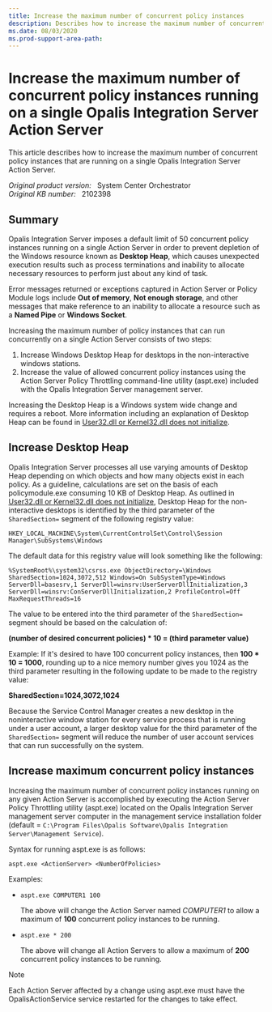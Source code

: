 ```yaml
---
title: Increase the maximum number of concurrent policy instances
description: Describes how to increase the maximum number of concurrent policy instances that are running on a single Opalis Integration Server Action Server.
ms.date: 08/03/2020
ms.prod-support-area-path: 
---
```

# Increase the maximum number of concurrent policy instances running on a single Opalis Integration Server Action Server

This article describes how to increase the maximum number of concurrent policy instances that are running on a single Opalis Integration Server Action Server.

_Original product version:_ &nbsp; System Center Orchestrator  
_Original KB number:_ &nbsp; 2102398

## Summary

Opalis Integration Server imposes a default limit of 50 concurrent policy instances running on a single Action Server in order to prevent depletion of the Windows resource known as **Desktop Heap**, which causes unexpected execution results such as process terminations and inability to allocate necessary resources to perform just about any kind of task.

Error messages returned or exceptions captured in Action Server or Policy Module logs include **Out of memory**, **Not enough storage**, and other messages that make reference to an inability to allocate a resource such as a **Named Pipe** or **Windows Socket**.

Increasing the maximum number of policy instances that can run concurrently on a single Action Server consists of two steps:

1. Increase Windows Desktop Heap for desktops in the non-interactive windows stations.
2. Increase the value of allowed concurrent policy instances using the Action Server Policy Throttling command-line utility (aspt.exe) included with the Opalis Integration Server management server.

Increasing the Desktop Heap is a Windows system wide change and requires a reboot. More information including an explanation of Desktop Heap can be found in [User32.dll or Kernel32.dll does not initialize](https://support.microsoft.com/help/184802/).

## Increase Desktop Heap

Opalis Integration Server processes all use varying amounts of Desktop Heap depending on which objects and how many objects exist in each policy. As a guideline, calculations are set on the basis of each policymodule.exe consuming 10 KB of Desktop Heap. As outlined in [User32.dll or Kernel32.dll does not initialize](https://support.microsoft.com/help/184802/), Desktop Heap for the non-interactive desktops is identified by the third parameter of the `SharedSection=` segment of the following registry value:

`HKEY_LOCAL_MACHINE\System\CurrentControlSet\Control\Session Manager\SubSystems\Windows`

The default data for this registry value will look something like the following:

`%SystemRoot%\system32\csrss.exe ObjectDirectory=\Windows SharedSection=1024,3072,512 Windows=On SubSystemType=Windows ServerDll=basesrv,1 ServerDll=winsrv:UserServerDllInitialization,3 ServerDll=winsrv:ConServerDllInitialization,2 ProfileControl=Off MaxRequestThreads=16`

The value to be entered into the third parameter of the `SharedSection=` segment should be based on the calculation of:

**(number of desired concurrent policies) * 10 = (third parameter value)**

Example: If it's desired to have 100 concurrent policy instances, then **100 * 10 = 1000**, rounding up to a nice memory number gives you 1024 as the third parameter resulting in the following update to be made to the registry value:

**SharedSection=1024,3072,1024**

Because the Service Control Manager creates a new desktop in the noninteractive window station for every service process that is running under a user account, a larger desktop value for the third parameter of the `SharedSection=` segment will reduce the number of user account services that can run successfully on the system.

## Increase maximum concurrent policy instances

Increasing the maximum number of concurrent policy instances running on any given Action Server is accomplished by executing the Action Server Policy Throttling utility (aspt.exe) located on the Opalis Integration Server management server computer in the management service installation folder (default = `C:\Program Files\Opalis Software\Opalis Integration Server\Management Service`).

Syntax for running aspt.exe is as follows:

`aspt.exe <ActionServer> <NumberOfPolicies>`

Examples:

- `aspt.exe COMPUTER1 100`

    The above will change the Action Server named *COMPUTER1* to allow a maximum of **100** concurrent policy instances to be running.

- `aspt.exe * 200`

    The above will change all Action Servers to allow a maximum of **200** concurrent policy instances to be running.

> [!NOTE]
> Each Action Server affected by a change using aspt.exe must have the OpalisActionService service restarted for the changes to take effect.
